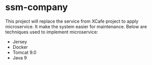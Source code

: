 # ssm-company

This project will replace the service from XCafe project to apply microservice. It make the system easier for maintenance.
Below are techniques used to implement microservice:
- Jersey
- Docker
- Tomcat 9.0
- Java 9
